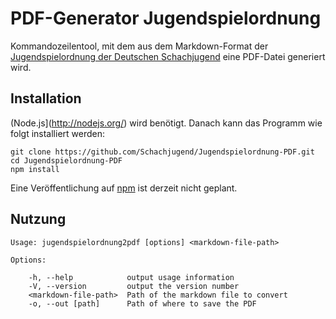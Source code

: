 # PDF-Generator Jugendspielordnung

Kommandozeilentool, mit dem aus dem Markdown-Format der [Jugendspielordnung der Deutschen Schachjugend](https://github.com/Schachjugend/Jugendspielordnung) eine PDF-Datei generiert wird.

## Installation

(Node.js](http://nodejs.org/) wird benötigt. Danach kann das Programm wie folgt installiert werden:

	git clone https://github.com/Schachjugend/Jugendspielordnung-PDF.git
	cd Jugendspielordnung-PDF
	npm install

Eine Veröffentlichung auf [npm](http://nodejs.org/) ist derzeit nicht geplant.

## Nutzung

	Usage: jugendspielordnung2pdf [options] <markdown-file-path>

	Options:

	    -h, --help            output usage information
	    -V, --version         output the version number
	    <markdown-file-path>  Path of the markdown file to convert
	    -o, --out [path]      Path of where to save the PDF